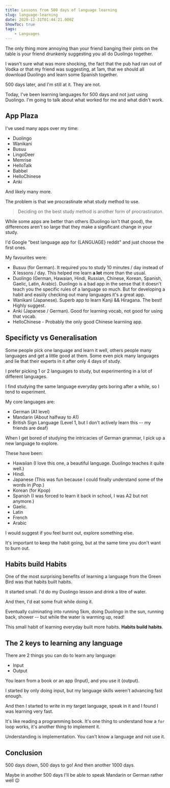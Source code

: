 ```yaml
---
title: Lessons from 500 days of language learning
slug: language-learning
date: 2020-12-31T01:44:21.000Z
ShowToc: true
tags: 
    - Languages
---
```


The only thing more annoying than your friend banging their pints on the table is your friend drunkenly suggesting you all do Duolingo together.

I wasn't sure what was more shocking, the fact that the pub had ran out of Vodka or that my friend was suggesting, at 1am, that we should all download Duolingo and learn some Spanish together.

500 days later, and I'm still at it. They are not.

Today, I've been learning languages for 500 days and not just using Duolingo. I'm going to talk about what worked for me and what didn't work.

## App Plaza

I've used many apps over my time:
* Duolingo
* Wanikani
* Busuu
* LingoDeer
* Memrise
* HelloTalk
* Babbel
* HelloChinese
* Anki

And likely many more.

The problem is that we procrastinate what study method to use.

> Deciding on the best study method is another form of procrastinaton.

While some apps are better than others (Duolingo isn't that good), the differences aren't so large that they make a significant change in your study.

I'd Google "best language app for {LANGUAGE} reddit" and just choose the first ones.

My favourites were:
* Busuu (for German). It required you to study 10 minutes / day instead of X lessons / day. This helped me learn **a lot** more than the usual.
* Duolingo (German, Hawaian, Hindi, Russian, Chinese, Korean, Spanish, Gaelic, Latin, Arabic). Duolingo is a bad app in the sense that it doesn't teach you the specific rules of a language so much. But for developing a habit and easiily checking out many languages it's a great app.
* Wanikani (Japanese). Superb app to learn Kanji && Hiragana. The best! Highly suggest.
* Anki (Japanese / German). Good for learning vocab, not good for using that vocab.
* HelloChinese - Probably the only good Chinese learniing app.

## Specificty vs Generalisation

Some people pick one language and learn it well, others people many languages and get a little good at them. Some even pick many languages and lie that their experts in it after only 4 days of study.

I prefer picking 1 or 2 languages to study, but experimenting in a lot of different languages. 

I find studying the same language everyday gets boring after a while, so I tend to experiment.

My core languages are:
* German (A1 level)
* Mandarin (About halfway to A1)
* British Sign Language (Level 1, but I don't actively learn this -- my friends are deaf)

When I get bored of studying the intricacies of German grammar, I pick up a new language to explore.

These have been:
* Hawaiian (I love this one, a beautiful language. Duolingo teaches it quite well.)
* Hindi.
* Japanese (This was fun because I could finally understand some of the words in jPop.)
* Korean (for Kpop)
* Spanish (I was forced to learn it back in school, I was A2 but not anymore.)
* Gaelic.
* Latin
* French
* Arabic

I would suggest if you feel burnt out, explore something else. 

It's important to keep the habit going, but at the same time you don't want to burn out.

## Habits build Habits

One of the most surprising benefits of learning a language from the Green Bird was that habits built habits. 

It started small. I'd do my Duolingo lesson and drink a litre of water.

And then, I'd eat some fruit while doing it.

Eventually culminating into running 5km, doing Duolingo in the sun, running back, shower -- but while the water is warming up, read!

This small habit of learning everyday built more habits. **Habits build habits**.

## The 2 keys to learning any language

There are 2 things you can do to learn any language:
* Input
* Output

You learn from a book or an app (Input), and you use it (output).

I started by only doing input, but my language skills weren't advancing fast enough.

And then I started to write in my target language, speak in it and I found I was learning very fast.

It's like reading a programming book. It's one thing to understand how a `for` loop works, it's another thing to implement it.

Understanding is implementation. You can't know a language and not use it.

## Conclusion

500 days down, 500 days to go! And then another 1000 days.

Maybe in another 500 days I'll be able to speak Mandarin or German rather well 😉
